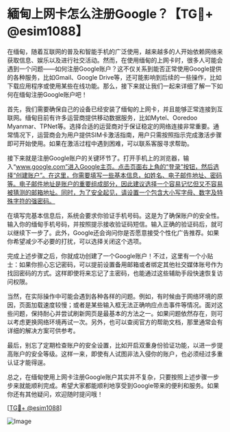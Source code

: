 # 緬甸上网卡怎么注册Google？【TG💪+ @esim1088】

在缅甸，随着互联网的普及和智能手机的广泛使用，越来越多的人开始依赖网络来获取信息、娱乐以及进行社交活动。然而，在使用缅甸的上网卡时，很多人可能会遇到一个问题——如何注册Google账户？这不仅关系到能否正常使用Google提供的各种服务，比如Gmail、Google Drive等，还可能影响到后续的一些操作，比如下载应用程序或使用某些在线功能。那么，接下来就让我们一起来详细了解一下如何在缅甸注册Google账户吧！

首先，我们需要确保自己的设备已经安装了缅甸的上网卡，并且能够正常连接到互联网。缅甸目前有许多运营商提供移动数据服务，比如Mytel、Ooredoo Myanmar、TPNet等。选择合适的运营商对于保证稳定的网络连接非常重要。通常情况下，运营商会为用户提供SIM卡激活指南，用户只需按照指示完成激活步骤即可开始使用。如果在激活过程中遇到困难，可以联系客服寻求帮助。

接下来就是注册Google账户的关键环节了。打开手机上的浏览器，输入“www.google.com”进入Google主页。点击页面右上角的“登录”按钮，然后选择“创建账户”。在这里，你需要填写一些基本信息，如姓名、电子邮件地址、密码等。电子邮件地址是账户的重要组成部分，因此建议选择一个容易记忆但又不容易被猜测的邮箱地址。同时，为了安全起见，请设置一个包含大小写字母、数字及特殊字符的强密码。

在填写完基本信息后，系统会要求你验证手机号码。这是为了确保账户的安全性。输入你的缅甸手机号码，并按照提示接收验证码短信。输入正确的验证码后，就可以继续下一步了。此外，Google还会询问你是否愿意接受个性化广告推荐。如果你希望减少不必要的打扰，可以选择关闭这个选项。

完成上述步骤之后，你就成功创建了一个Google账户！不过，这里有一个小贴士：如果你担心忘记密码，可以提前设置备用邮箱或者绑定其他社交媒体账号作为找回密码的方式。这样即使将来忘记了主密码，也能通过这些辅助手段快速恢复访问权限。

当然，在实际操作中可能会遇到各种各样的问题。例如，有时候由于网络环境的原因，页面加载速度较慢；或者是某些输入框无法正确响应点击事件等情况。面对这些问题，保持耐心并尝试刷新网页是最基本的方法之一。如果问题依然存在，则可以考虑更换网络环境再试一次。另外，也可以查阅官方的帮助文档，那里通常会有详细的解决方案可供参考。

最后，别忘了定期检查账户的安全设置，比如开启双重身份验证功能，以进一步提高账户的安全等级。这样一来，即使有人试图非法入侵你的账户，也必须经过多重认证才能得逞。

总之，在缅甸使用上网卡注册Google账户其实并不复杂，只要按照上述步骤一步步来就能顺利完成。希望大家都能顺利地享受到Google带来的便利和服务。如果你还有其他疑问，欢迎随时提问哦！

[[TG💪+ @esim1088](https://t.me/s/esim1088)]  

![Image](https://i.postimg.cc/4NQfJmqS/Snipaste-2025-05-13-00-14-12.png)